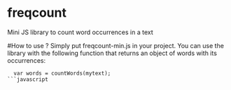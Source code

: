 # freqcount
Mini JS library to count word occurrences in a text

#How to use ?
Simply put freqcount-min.js in your project. 
You can use the library with the following function that returns an object of words with its occurrences:

```
  var words = countWords(mytext);
```javascript